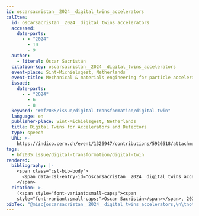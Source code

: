 ```yaml
---
id: oscarsacristan__2024__digital_twins_accelerators
cslItem:
  id: oscarsacristan__2024__digital_twins_accelerators
  accessed:
    date-parts:
      - - "2024"
        - 10
        - 9
  author:
    - literal: Óscar Sacristán
  citation-key: oscarsacristan__2024__digital_twins_accelerators
  event-place: Sint-Michielsgest, Netherlands
  event-title: Mechanical & materials engineering for particle accelerators and detectors
  issued:
    date-parts:
      - - "2024"
        - 6
        - 8
  keyword: "#bf2035/issue/digital-transformation/digital-twin"
  language: en
  publisher-place: Sint-Michielsgest, Netherlands
  title: Digital Twins for Accelerators and Detectors
  type: speech
  URL: >-
    https://indico.cern.ch/event/1326947/contributions/5926618/attachments/2873328/5031376/CASMech_DT.pdf
tags:
  - bf2035:issue/digital-transformation/digital-twin
rendered:
  bibliography: |-
    <span class="csl-bib-body">
      <span data-csl-entry-id="oscarsacristan__2024__digital_twins_accelerators" class="csl-entry"><span class='author-bib'>Óscar Sacristán</span>. <span class='date-bib'>(2024, Juni 8)</span>. <span class='title'><i><b><span style="font-style:normal;">Digital Twins for Accelerators and Detectors</span></b></i></span>. Mechanical &#38; materials engineering for particle accelerators and detectors, Sint-Michielsgest, Netherlands. <span class='URL'><a href='https://indico.cern.ch/event/1326947/contributions/5926618/attachments/2873328/5031376/CASMech_DT.pdf'>LINK</a></span></span>
    </span>
  citation: >-
    (<span style="font-variant:small-caps;"><span
    style="font-variant:small-caps;">Óscar Sacristán</span></span>, 2024)
bibTex: "@misc{oscarsacristan__2024__digital_twins_accelerators,\n\tnote = {[Online; accessed 2024-10-09]},\n\taddress = {Sint-Michielsgest, Netherlands},\n\tauthor = {{Óscar Sacristán}},\n\tyear = {2024},\n\tmonth = {jun 8},\n\ttitle = {Digital {Twins} for {Accelerators} and {Detectors}},\n\turl = {https://indico.cern.ch/event/1326947/contributions/5926618/attachments/2873328/5031376/CASMech_DT.pdf},\n\thowpublished = {https://indico.cern.ch/event/1326947/contributions/5926618/attachments/2873328/5031376/CASMech\\textunderscore{}DT.pdf},\n}\n\n"
---
```

